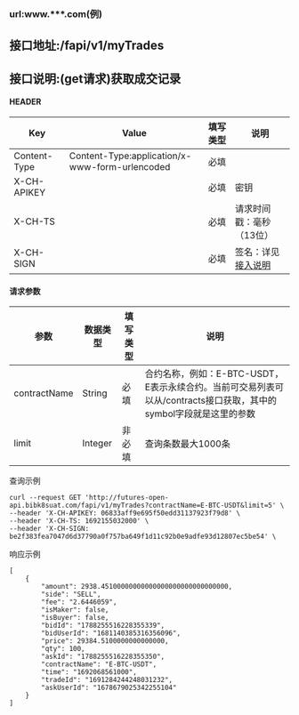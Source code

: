 ### url:www.***.com(例)

## 接口地址:/fapi/v1/myTrades

## 接口说明:(get请求)获取成交记录

#### HEADER

| Key          | Value                                          | 填写类型 | 说明                                                         |
| ------------ | ---------------------------------------------- | -------- | ------------------------------------------------------------ |
| Content-Type | Content-Type:application/x-www-form-urlencoded | 必填     |                                                              |
| X-CH-APIKEY  |                                                | 必填     | 密钥                                                         |
| X-CH-TS      |                                                | 必填     | 请求时间戳：毫秒（13位）                                     |
| X-CH-SIGN    |                                                | 必填     | 签名：详见[接入说明](https://github.com/Raistwen/doc/blob/main/trade-api/futures-%E5%90%88%E7%BA%A6/%E6%8E%A5%E5%85%A5%E8%AF%B4%E6%98%8E.md) |

#### 请求参数

|参数| 数据类型 |	填写类型|	说明|
|--------|--------|--------|--------|
|contractName| String | 必填 | 合约名称，例如：E-BTC-USDT，E表示永续合约。当前可交易列表可以从/contracts接口获取，其中的symbol字段就是这里的参数 |
|limit| Integer | 非必填 | 查询条数最大1000条 |

查询示例

~~~shell
curl --request GET 'http://futures-open-api.bibk8suat.com/fapi/v1/myTrades?contractName=E-BTC-USDT&limit=5' \
--header 'X-CH-APIKEY: 06833aff9e695f50edd31137923f79d8' \
--header 'X-CH-TS: 1692155032000' \
--header 'X-CH-SIGN: be2f383fea7047d6d37790a0f757ba649f1d11c92b0e9adfe93d12807ec5be54' \
~~~



响应示例

	[
	    {
	        "amount": 2938.45100000000000000000000000000000,
	        "side": "SELL",
	        "fee": "2.6446059",
	        "isMaker": false,
	        "isBuyer": false,
	        "bidId": "1788255516228355339",
	        "bidUserId": "1681140385316356096",
	        "price": 29384.5100000000000000,
	        "qty": 100,
	        "askId": "1788255516228355350",
	        "contractName": "E-BTC-USDT",
	        "time": "1692068561000",
	        "tradeId": "1691284244248031232",
	        "askUserId": "1678679025342255104"
	    }
	]
